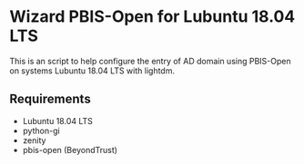 # Wizard PBIS-Open for Lubuntu 18.04 LTS

This is an script to help configure the entry of AD domain using PBIS-Open on systems Lubuntu 18.04 LTS with lightdm.

## Requirements

- Lubuntu 18.04 LTS
- python-gi
- zenity
- pbis-open (BeyondTrust)